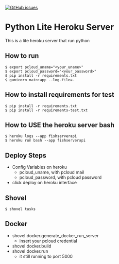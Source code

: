 [![GitHub issues](https://img.shields.io/github/issues/nicolalandro/python_lite_heroku_server.svg)](https://github.com/nicolalandro/python_lite_heroku_server/issues)

# Python Lite Heroku Server
This is a lite heroku server that run python

## How to run
    $ export pcloud_uname="<your_uname>"
    $ export pcloud_password="<your_password>"
    $ pip install -r requirements.txt
    $ gunicorn main:app --log-file=-

## How to install requirements for test
    $ pip install -r requirements.txt
    $ pip install -r requirements-test.txt
    
## How to USE the heroku server bash
    $ heroku logs --app fishserverapi
    $ heroku run bash --app fishserverapi
    
## Deploy Steps
* Config Variables on heroku
  * pcloud_uname, with pcloud mail
  * pcloud_password, with pcloud password
* click deploy on heroku interface

## Shovel
    $ shovel tasks

## Docker
* shovel docker.generate_docker_run_server
  * insert your pcloud credential
* shovel docker.build
* shovel docker.run
  * it still running to port 5000
